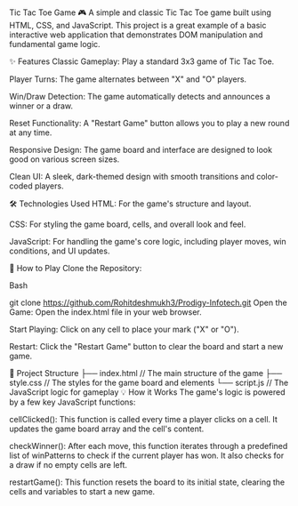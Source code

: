 Tic Tac Toe Game 🎮
A simple and classic Tic Tac Toe game built using HTML, CSS, and JavaScript. This project is a great example of a basic interactive web application that demonstrates DOM manipulation and fundamental game logic.

✨ Features
Classic Gameplay: Play a standard 3x3 game of Tic Tac Toe.

Player Turns: The game alternates between "X" and "O" players.

Win/Draw Detection: The game automatically detects and announces a winner or a draw.

Reset Functionality: A "Restart Game" button allows you to play a new round at any time.

Responsive Design: The game board and interface are designed to look good on various screen sizes.

Clean UI: A sleek, dark-themed design with smooth transitions and color-coded players.

🛠️ Technologies Used
HTML: For the game's structure and layout.

CSS: For styling the game board, cells, and overall look and feel.

JavaScript: For handling the game's core logic, including player moves, win conditions, and UI updates.

🚀 How to Play
Clone the Repository:

Bash

git clone https://github.com/Rohitdeshmukh3/Prodigy-Infotech.git
Open the Game: Open the index.html file in your web browser.

Start Playing: Click on any cell to place your mark ("X" or "O").

Restart: Click the "Restart Game" button to clear the board and start a new game.

📁 Project Structure
├── index.html       // The main structure of the game
├── style.css        // The styles for the game board and elements
└── script.js        // The JavaScript logic for gameplay
💡 How it Works
The game's logic is powered by a few key JavaScript functions:

cellClicked(): This function is called every time a player clicks on a cell. It updates the game board array and the cell's content.

checkWinner(): After each move, this function iterates through a predefined list of winPatterns to check if the current player has won. It also checks for a draw if no empty cells are left.

restartGame(): This function resets the board to its initial state, clearing the cells and variables to start a new game.


